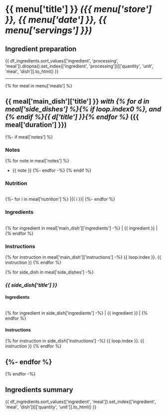 # {{ menu['title'] }} *({{ menu['store'] }}, {{ menu['date'] }}, {{ menu['servings'] }})*

## Ingredient preparation

{{ df_ingredients.sort_values(['ingredient', 'processing', 'meal']).dropna().set_index(['ingredient', 'processing'])[['quantity', 'unit', 'meal', 'dish']].to_html() }}

------------------------------------------------------------------------
{% for meal in menu['meals'] %}
## {{ meal['main_dish']['title'] }} *with {% for d in meal['side_dishes'] %}{% if loop.index0 %}, and {% endif %}{{ d['title'] }}{% endfor %}* ({{ meal['duration'] }})

{%- if meal['notes'] %}

### Notes
{% for note in meal['notes'] %}
 - {{ note }}
{%- endfor -%}
{% endif %}

### Nutrition

|          |
|----------|
{%- for i in meal['nutrition'] %}
|{{ i }}|
{%- endfor %}

### Ingredients

|      |
|------|
{% for ingredient in meal['main_dish']['ingredients'] -%}
| {{ ingredient }}    |
{% endfor %}
### Instructions

{% for instruction in meal['main_dish']['instructions'] -%}
 {{ loop.index }}. {{ instruction }}
{% endfor %}

{% for side_dish in meal['side_dishes'] -%}
### *{{ side_dish['title'] }}*

#### Ingredients

|      |
|------|
{% for ingredient in side_dish['ingredients'] -%}
| {{ ingredient }}    |
{% endfor %}

#### Instructions

{% for instruction in side_dish['instructions'] -%}
 {{ loop.index }}. {{ instruction }}
{% endfor %}

{%- endfor %}
------------------------------------------------------------------------
{% endfor -%}

## Ingredients summary

{{ df_ingredients.sort_values(['ingredient', 'meal']).set_index(['ingredient', 'meal', 'dish'])[['quantity', 'unit']].to_html() }}
